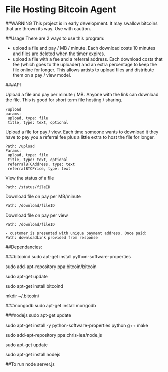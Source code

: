 File Hosting Bitcoin Agent
====

##WARNING
This project is in early development. It may swallow bitcoins that are thrown its way. Use with caution.


##Usage
There are 2 ways to use this program:
 - upload a file and pay / MB / minute. Each download costs 10 minutes and files are deleted when the timer expires.
 - upload a file with a fee and a referral address. Each download costs that fee (which goes to the uploader) and an extra percentage to keep the file online for longer. This allows artists to upload files and distribute them on a pay / view model.

###API

Upload a file and pay per minute / MB. Anyone with the link can download the file. This is good for short term file hosting / sharing.
```
/upload
params: 
 upload, type: file
 title, type: text, optional
```

Upload a file for pay / view. Each time someone wants to download it they have to pay you a referral fee plus a little extra to host the file for longer.
```
Path: /upload
Params:
 upload, type: file
 title, type: text, optional
 referralBTCAddress, type: text
 referralBTCPrice, type: text
```

View the status of a file
```
Path: /status/fileID
```

Download file on pay per MB/minute
```
Path: /download/fileID
```


Download file on pay per view
```
Path: /download/fileID

- customer is presented with unique payment address. Once paid:
Path: downloadLink provided from response
```


##Dependancies:

###bitcoind
sudo apt-get install python-software-properties

sudo add-apt-repository ppa:bitcoin/bitcoin

sudo apt-get update

sudo apt-get install bitcoind

mkdir ~/.bitcoin/

###mongodb
sudo apt-get install mongodb

###nodejs
sudo apt-get update

sudo apt-get install -y python-software-properties python g++ make

sudo add-apt-repository ppa:chris-lea/node.js

sudo apt-get update

sudo apt-get install nodejs

##To run
node server.js
